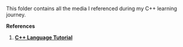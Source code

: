 This folder contains all the media I referenced during my C++ learning journey.

**References**

1) [**C++ Language Tutorial**](https://cplusplus.com/doc/)
